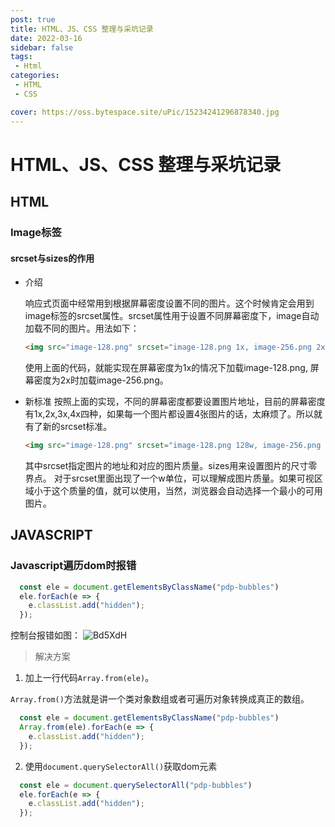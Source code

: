 ```yaml
---
post: true
title: HTML、JS、CSS 整理与采坑记录
date: 2022-03-16
sidebar: false
tags:
 - Html
categories:
 - HTML
 - CSS

cover: https://oss.bytespace.site/uPic/15234241296878340.jpg
---
```


# HTML、JS、CSS 整理与采坑记录

## HTML
 ### Image标签
 
 #### srcset与sizes的作用
  - 介绍

    响应式页面中经常用到根据屏幕密度设置不同的图片。这个时候肯定会用到image标签的srcset属性。srcset属性用于设置不同屏幕密度下，image自动加载不同的图片。用法如下：
  
    ```html
    <img src="image-128.png" srcset="image-128.png 1x, image-256.png 2x" />
    ```
    使用上面的代码，就能实现在屏幕密度为1x的情况下加载image-128.png, 屏幕密度为2x时加载image-256.png。

  - 新标准
    按照上面的实现，不同的屏幕密度都要设置图片地址，目前的屏幕密度有1x,2x,3x,4x四种，如果每一个图片都设置4张图片的话，太麻烦了。所以就有了新的srcset标准。
    ```html
    <img src="image-128.png" srcset="image-128.png 128w, image-256.png 256w, image-512.png 512w" sizes="(max-width: 360px) 340px, 128px" />
    ```
    其中srcset指定图片的地址和对应的图片质量。sizes用来设置图片的尺寸零界点。
对于srcset里面出现了一个w单位，可以理解成图片质量。如果可视区域小于这个质量的值，就可以使用，当然，浏览器会自动选择一个最小的可用图片。

## JAVASCRIPT

### Javascript遍历dom时报错
```js
  const ele = document.getElementsByClassName("pdp-bubbles")
  ele.forEach(e => {
    e.classList.add("hidden");
  });
```
控制台报错如图：
![Bd5XdH](https://oss.bytespace.site/uPic/Bd5XdH.png)

> 解决方案
1. 加上一行代码`Array.from(ele)`。

`Array.from()`方法就是讲一个类对象数组或者可遍历对象转换成真正的数组。
```js
  const ele = document.getElementsByClassName("pdp-bubbles")
  Array.from(ele).forEach(e => {
    e.classList.add("hidden");
  });
```
2. 使用`document.querySelectorAll()`获取dom元素
```js
  const ele = document.querySelectorAll("pdp-bubbles")
  ele.forEach(e => {
    e.classList.add("hidden");
  });
```






